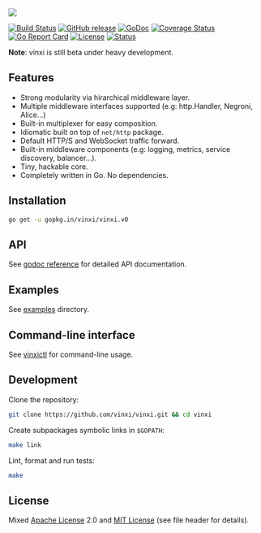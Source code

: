 <img src="http://vinxi.github.io/public/images/large.png" />

[![Build Status](https://travis-ci.org/vinxi/vinxi.png)](https://travis-ci.org/vinxi/vinxi) [![GitHub release](https://img.shields.io/badge/version-0.1.0-orange.svg?style=flat)](https://github.com/vinxi/vinxi/releases) [![GoDoc](https://godoc.org/github.com/vinxi/vinxi?status.svg)](https://godoc.org/github.com/vinxi/vinxi) [![Coverage Status](https://coveralls.io/repos/github/vinxi/vinxi/badge.svg?branch=master)](https://coveralls.io/github/vinxi/vinxi?branch=master) [![Go Report Card](https://goreportcard.com/badge/github.com/vinxi/vinxi)](https://goreportcard.com/report/github.com/vinxi/vinxi) [![License](https://img.shields.io/badge/license-MIT-blue.svg)](https://github.com/vinxi/vinxin/blob/master/LICENSE.md) [![Status](https://img.shields.io/badge/status-beta-blue.svg)](#) 

**Note**: vinxi is still beta under heavy development.

## Features

- Strong modularity via hirarchical middleware layer.
- Multiple middleware interfaces supported (e.g: http.Handler, Negroni, Alice...)
- Built-in multiplexer for easy composition.
- Idiomatic built on top of `net/http` package.
- Default HTTP/S and WebSocket traffic forward.
- Built-in middleware components (e.g: logging, metrics, service discovery, balancer...).
- Tiny, hackable core.
- Completely written in Go. No dependencies.

## Installation

```bash
go get -u gopkg.in/vinxi/vinxi.v0
```

<!--
## Docs

- Introduction
- Installation
- API
- Design goals
- Use cases
- Middleware layer
- List of middleware
- Interpolarity with existent frameworks and libraries.
- Writting a middleware
- Performance
- Benchmarking
- Examples
-->

## API

See [godoc reference](https://godoc.org/github.com/vinxi/vinxi) for detailed API documentation.

## Examples

See [examples](https://github.com/vinxi/vinxi/tree/master/_examples) directory.

## Command-line interface

See [vinxictl](https://github.com/vinxi/vinxictl) for command-line usage.

## Development

Clone the repository:
```bash
git clone https://github.com/vinxi/vinxi.git && cd vinxi
```

Create subpackages symbolic links in `$GOPATH`:
```bash
make link
```

Lint, format and run tests:
```bash
make 
```

## License

Mixed [Apache License](https://opensource.org/licenses/Apache-2.0) 2.0 and [MIT License](https://opensource.org/licenses/MIT) (see file header for details).
